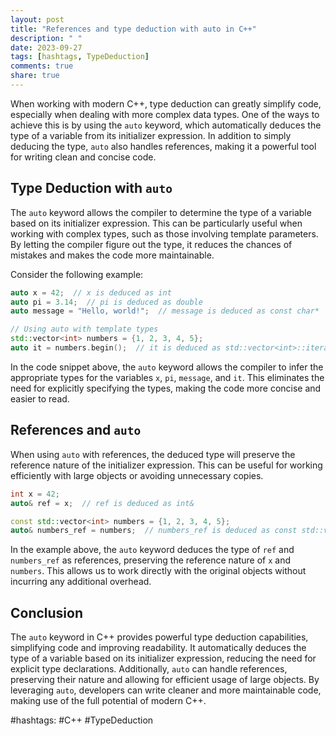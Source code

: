 ```yaml
---
layout: post
title: "References and type deduction with auto in C++"
description: " "
date: 2023-09-27
tags: [hashtags, TypeDeduction]
comments: true
share: true
---
```


When working with modern C++, type deduction can greatly simplify code, especially when dealing with more complex data types. One of the ways to achieve this is by using the `auto` keyword, which automatically deduces the type of a variable from its initializer expression. In addition to simply deducing the type, `auto` also handles references, making it a powerful tool for writing clean and concise code.

## Type Deduction with `auto`

The `auto` keyword allows the compiler to determine the type of a variable based on its initializer expression. This can be particularly useful when working with complex types, such as those involving template parameters. By letting the compiler figure out the type, it reduces the chances of mistakes and makes the code more maintainable.

Consider the following example:

```cpp
auto x = 42;  // x is deduced as int
auto pi = 3.14;  // pi is deduced as double
auto message = "Hello, world!";  // message is deduced as const char*

// Using auto with template types
std::vector<int> numbers = {1, 2, 3, 4, 5};
auto it = numbers.begin();  // it is deduced as std::vector<int>::iterator
```

In the code snippet above, the `auto` keyword allows the compiler to infer the appropriate types for the variables `x`, `pi`, `message`, and `it`. This eliminates the need for explicitly specifying the types, making the code more concise and easier to read.

## References and `auto`

When using `auto` with references, the deduced type will preserve the reference nature of the initializer expression. This can be useful for working efficiently with large objects or avoiding unnecessary copies.

```cpp
int x = 42;
auto& ref = x;  // ref is deduced as int&

const std::vector<int> numbers = {1, 2, 3, 4, 5};
auto& numbers_ref = numbers;  // numbers_ref is deduced as const std::vector<int>&
```

In the example above, the `auto` keyword deduces the type of `ref` and `numbers_ref` as references, preserving the reference nature of `x` and `numbers`. This allows us to work directly with the original objects without incurring any additional overhead.

## Conclusion

The `auto` keyword in C++ provides powerful type deduction capabilities, simplifying code and improving readability. It automatically deduces the type of a variable based on its initializer expression, reducing the need for explicit type declarations. Additionally, `auto` can handle references, preserving their nature and allowing for efficient usage of large objects. By leveraging `auto`, developers can write cleaner and more maintainable code, making use of the full potential of modern C++.

#hashtags: #C++ #TypeDeduction